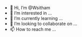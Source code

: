 - 👋 Hi, I’m @Wsitham
- 👀 I’m interested in ...
- 🌱 I’m currently learning ...
- 💞️ I’m looking to collaborate on ...
- 📫 How to reach me ...

<!---
Wsitham/Wsitham is a ✨ special ✨ repository because its `README.md` (this file) appears on your GitHub profile.
You can click the Preview link to take a look at your changes.
--->
